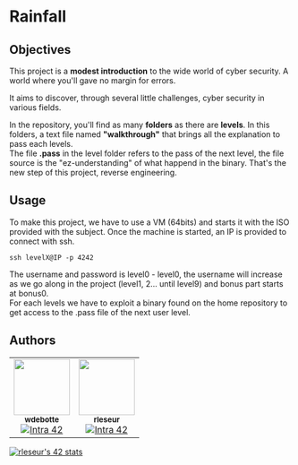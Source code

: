 # Rainfall

## Objectives

This project is a **modest introduction** to the wide world of cyber security.  A world where you'll gave no margin for errors.  

It aims to discover, through several little challenges, cyber security in various fields.  

In the repository, you'll find as many **folders** as there are **levels**. In this folders, a text file named **"walkthrough"** that brings all the explanation to pass each levels.  
The file **.pass** in the level folder refers to the pass of the next level, the file source is the "ez-understanding" of what happend in the binary. That's the new step of this project, reverse engineering.

## Usage

To make this project, we have to use a VM (64bits) and starts it with the ISO provided with the subject. Once the machine is started, an IP is provided to connect with ssh.  

`ssh levelX@IP -p 4242`  

The username and password is level0 - level0, the username will increase as we go along in the project (level1, 2... until level9) and bonus part starts at bonus0.  
For each levels we have to exploit a binary found on the home repository to get access to the .pass file of the next user level.  

## Authors
<table>
  <tr>
    <td align="center"><a href="https://github.com/William-Dbt/"><img src="https://avatars.githubusercontent.com/u/16923245?v=4" width="100px;" alt=""/></a><br /><sub><b>wdebotte</b></sub><br /><a href="https://profile.intra.42.fr/users/wdebotte" title="Intra 42"><img src="https://img.shields.io/badge/Paris-FFFFFF?style=plastic&logo=42&logoColor=000000" alt="Intra 42"/></a></td>
    <td align="center"><a href="https://github.com/GAsNA"><img src="https://avatars.githubusercontent.com/u/58465901?v=4" width="100px;" alt=""/></a><br /><sub><b>rleseur</b></sub><br /><a href="https://profile.intra.42.fr/users/rleseur" title="Intra 42"><img src="https://img.shields.io/badge/Paris-FFFFFF?style=plastic&logo=42&logoColor=000000" alt="Intra 42"/></a></td>
  </tr>
</table>

[![rleseur's 42 stats](https://badge42.vercel.app/api/v2/cl7s08vet00110gmnrmm2benl/stats?cursusId=21&coalitionId=45)](https://github.com/JaeSeoKim/badge42)
